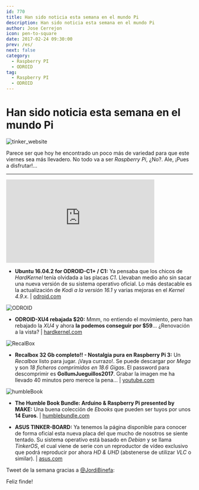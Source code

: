 ```yaml
---
id: 770
title: Han sido noticia esta semana en el mundo Pi
description: Han sido noticia esta semana en el mundo Pi
author: Jose Cerrejon
icon: pen-to-square
date: 2017-02-24 09:30:00
prev: /es/
next: false
category:
  - Raspberry PI
  - ODROID
tag:
  - Raspberry PI
  - ODROID
---
```


# Han sido noticia esta semana en el mundo Pi

![tinker_website](/images/2017/02/tinker_website.png)

Parece ser que hoy he encontrado un poco más de variedad para que este viernes sea más llevadero. No todo va a ser *Raspberry Pi*, ¿No?. Ale, ¡Pues a disfrutar!...

- - -
<iframe width="400" height="225" src="https://www.youtube.com/embed/OB7Nfe_05h4?rel=0" frameborder="0" allowfullscreen></iframe>

* **Ubuntu 16.04.2 for ODROID-C1+ / C1:** Ya pensaba que los chicos de *HardKernel* tenía olvidada a las placas *C1*. Llevaban medio año sin sacar una nueva versión de su sistema operativo oficial. Lo más destacable es la actualización de *Kodi a la versión 16.1* y varias mejoras en el *Kernel 4.9.x*. | [odroid.com](http://odroid.com/dokuwiki/doku.php?id=en:c1_ubuntu_release_note_v2.1)

![ODROID](/images/2015/07/odroid-xu4_02.jpg)

* **ODROID-XU4 rebajada $20:** Mmm, no entiendo el movimiento, pero han rebajado la *XU4* y ahora **la podemos conseguir por $59**... ¿Renovación a la vista? | [hardkernel.com](http://www.hardkernel.com/main/products/prdt_info.php?g_code=G143452239825)

![RecalBox](/images/2015/03/recalbox.png)

* **Recalbox 32 Gb completo!! - Nostalgia pura en Raspberry Pi 3:** Un *Recalbox* listo para jugar. ¡Vaya currazo!. Se puede descargar por *Mega* y son *18 ficheros comprimidos en 18.6 Gigas*. El password para descomprimir es **GollumJueguillos2017**. Grabar la imagen me ha llevado 40 minutos pero merece la pena... | [youtube.com](https://www.youtube.com/watch?v=hVj9mmlZ-Hg)

![humbleBook](/images/2017/02/humbleBook.png)

* **The Humble Book Bundle: Arduino & Raspberry Pi presented by MAKE:** Una buena colección de *Ebooks* que pueden ser tuyos por unos **14 Euros**.  | [humblebundle.com](https://www.humblebundle.com/books/make-arduino-and-raspberry-pi)

* **ASUS TINKER-BOARD:** Ya tenemos la página disponible para conocer de forma oficial esta nueva placa del que mucho de nosotros se siente tentado. Su sistema operativo está basado en *Debian* y se llama *TinkerOS*, el cual viene de serie con un reproductor de vídeo exclusivo que podrá reproducir por ahora *HD & UHD* (abstenerse de utilizar *VLC* o similar). | [asus.com](https://www.asus.com/uk/Single-board-Computer/TINKER-BOARD/)

Tweet de la semana gracias a [@JordiBinefa](https://twitter.com/JordiBinefa/):




Feliz finde!